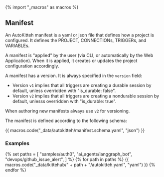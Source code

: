 {% import "_macros" as macros %}

## Manifest

An AutoKitteh manifest is a yaml or json file that defines how a project is configured.
It defines the PROJECT, CONNECTIONs, TRIGGERs, and VARIABLEs.

A manifest is "applied" by the user (via CLI, or automatically by the Web Application). When it is applied, it creates or updates the project configuration accordingly.

A manifest has a version. It is always specified in the `version` field:

- Version `v1` implies that all triggers are creating a durable session by default, unless overridden with "is_durable: false".
- Version `v2` implies that all triggers are creating a nondurable session by default, unlesss overridden with "is_durable: true".

When authoring new manifests always use `v2` for versioning.

The manifest is defined according to the following schema:

{{ macros.code("_data/autokitteh/manifest.schema.yaml", "json") }}

### Examples

{% set paths = [
    "samples/auth0",
    "ai_agents/langgraph_bot",
    "devops/github_issue_alert",
  ] %}
{% for path in paths %}
{{ macros.code("_data/kittehub/" + path + "/autokitteh.yaml", "yaml") }}
{% endfor %}
